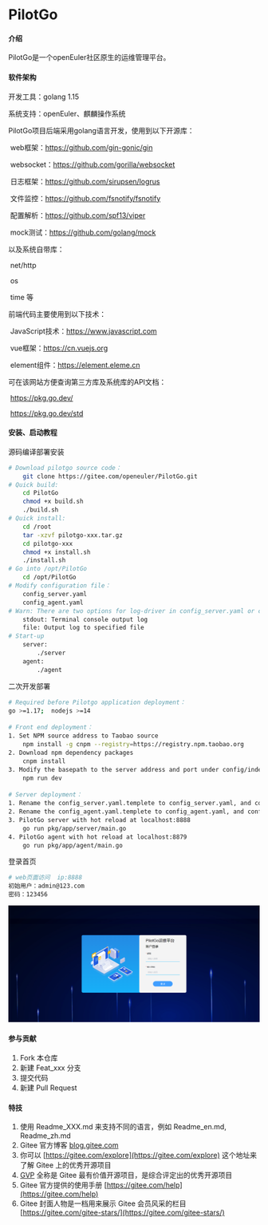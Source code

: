 # PilotGo

#### 介绍

PilotGo是一个openEuler社区原生的运维管理平台。

#### 软件架构
开发工具：golang 1.15

系统支持：openEuler、麒麟操作系统

PilotGo项目后端采用golang语言开发，使用到以下开源库：

​        web框架：https://github.com/gin-gonic/gin

​        websocket：https://github.com/gorilla/websocket

​        日志框架：https://github.com/sirupsen/logrus

​        文件监控：https://github.com/fsnotify/fsnotify

​        配置解析：https://github.com/spf13/viper

​        mock测试：https://github.com/golang/mock

以及系统自带库：

​        net/http

​        os

​        time 等

前端代码主要使用到以下技术：

​        JavaScript技术：https://www.javascript.com

​        vue框架：https://cn.vuejs.org

​        element组件：https://element.eleme.cn

可在该网站方便查询第三方库及系统库的API文档：

​        https://pkg.go.dev/

​        https://pkg.go.dev/std

#### 安装、启动教程

源码编译部署安装
```bash
# Download pilotgo source code：
    git clone https://gitee.com/openeuler/PilotGo.git
# Quick build:
    cd PilotGo
    chmod +x build.sh
    ./build.sh
# Quick install:
    cd /root
    tar -xzvf pilotgo-xxx.tar.gz
    cd pilotgo-xxx
    chmod +x install.sh
    ./install.sh
# Go into /opt/PilotGo
    cd /opt/PilotGo
# Modify configuration file：
    config_server.yaml
    config_agent.yaml
# Warn: There are two options for log-driver in config_server.yaml or config_agent.yaml.
    stdout: Terminal console output log
    file: Output log to specified file
# Start-up
    server:
        ./server
    agent:
        ./agent
```

二次开发部署
```bash
# Required before Pilotgo application deployment：
go >=1.17;  nodejs >=14

# Front end deployment：
1. Set NPM source address to Taobao source
    npm install -g cnpm --registry=https://registry.npm.taobao.org
2. Download npm dependency packages
    cnpm install
3. Modify the basepath to the server address and port under config/index.js, and run it directly：
    npm run dev

# Server deployment：
1. Rename the config_server.yaml.templete to config_server.yaml, and configuration
2. Rename the config_agent.yaml.templete to config_agent.yaml, and configuration
3. PilotGo server with hot reload at localhost:8888
    go run pkg/app/server/main.go
4. PilotGo agent with hot reload at localhost:8879
    go run pkg/app/agent/main.go
```
登录首页
```bash
# web页面访问  ip:8888
初始用户：admin@123.com
密码：123456
```
![](./docs/images/login.png)

#### 参与贡献

1.  Fork 本仓库
2.  新建 Feat_xxx 分支
3.  提交代码
4.  新建 Pull Request


#### 特技

1.  使用 Readme\_XXX.md 来支持不同的语言，例如 Readme\_en.md, Readme\_zh.md
2.  Gitee 官方博客 [blog.gitee.com](https://blog.gitee.com)
3.  你可以 [https://gitee.com/explore](https://gitee.com/explore) 这个地址来了解 Gitee 上的优秀开源项目
4.  [GVP](https://gitee.com/gvp) 全称是 Gitee 最有价值开源项目，是综合评定出的优秀开源项目
5.  Gitee 官方提供的使用手册 [https://gitee.com/help](https://gitee.com/help)
6.  Gitee 封面人物是一档用来展示 Gitee 会员风采的栏目 [https://gitee.com/gitee-stars/](https://gitee.com/gitee-stars/)
